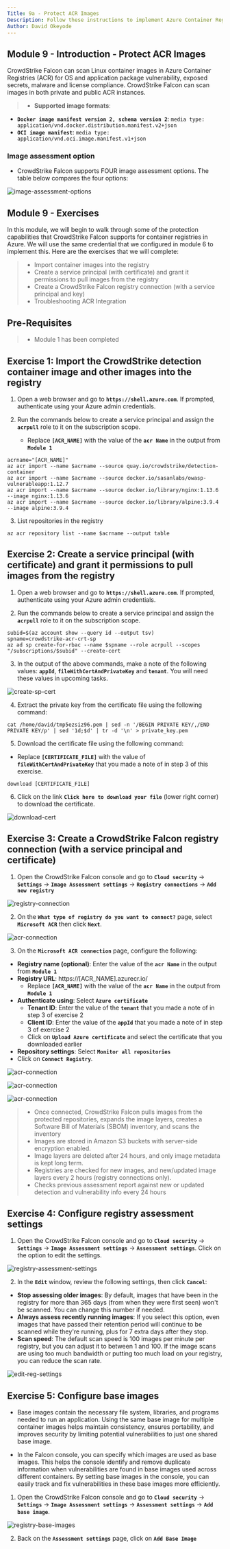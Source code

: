```yaml
---
Title: 9a - Protect ACR Images
Description: Follow these instructions to implement Azure Container Registry (ACR)scanning using CrowdStrike Falcon
Author: David Okeyode
---
```


## Module 9 - Introduction - Protect ACR Images
CrowdStrike Falcon can scan Linux container images in Azure Container Registries (ACR) for OS and application package vulnerability, exposed secrets, malware and license compliance. CrowdStrike Falcon can scan images in both private and public ACR instances.

> * **Supported image formats**:
  * **`Docker image manifest version 2, schema version 2`**: `media type: application/vnd.docker.distribution.manifest.v2+json`
  * **`OCI image manifest`**: `media type: application/vnd.oci.image.manifest.v1+json`

### Image assessment option
* CrowdStrike Falcon supports FOUR image assessment options. The table below compares the four options:

![image-assessment-options](../images/2-image-assessment-comparison.png)

## Module 9 - Exercises
In this module, we will begin to walk through some of the protection capabilities that CrowdStrike Falcon supports for container registries in Azure. We will use the same credential that we configured in module 6 to implement this. Here are the exercises that we will complete:

> * Import container images into the registry
> * Create a service principal (with certificate) and grant it permissions to pull images from the registry
> * Create a CrowdStrike Falcon registry connection (with a service principal and key)
> * Troubleshooting ACR Integration

## Pre-Requisites
> * Module 1 has been completed

## Exercise 1: Import the CrowdStrike detection container image and other images into the registry
1. Open a web browser and go to **`https://shell.azure.com`**. If prompted, authenticate using your Azure admin credentials.

2. Run the commands below to create a service principal and assign the **`acrpull`** role to it on the subscription scope.
    * Replace **`[ACR_NAME]`** with the value of the **`acr Name`** in the output from **`Module 1`**
```
acrname="[ACR_NAME]"
az acr import --name $acrname --source quay.io/crowdstrike/detection-container
az acr import --name $acrname --source docker.io/sasanlabs/owasp-vulnerableapp:1.12.7
az acr import --name $acrname --source docker.io/library/nginx:1.13.6 --image nginx:1.13.6
az acr import --name $acrname --source docker.io/library/alpine:3.9.4 --image alpine:3.9.4
```

3. List repositories in the registry
```
az acr repository list --name $acrname --output table
```

## Exercise 2: Create a service principal (with certificate) and grant it permissions to pull images from the registry

1. Open a web browser and go to **`https://shell.azure.com`**. If prompted, authenticate using your Azure admin credentials.

2. Run the commands below to create a service principal and assign the **`acrpull`** role to it on the subscription scope.
```
subid=$(az account show --query id --output tsv)
spname=crowdstrike-acr-crt-sp
az ad sp create-for-rbac --name $spname --role acrpull --scopes "/subscriptions/$subid" --create-cert
```

3. In the output of the above commands, make a note of the following values: **`appId`**, **`fileWithCertAndPrivateKey`** and **`tenant`**. You will need these values in upcoming tasks.

![create-sp-cert](../images/2-create-sp-cert.png)

4. Extract the private key from the certificate file using the following command:
```
cat /home/david/tmp5ezsiz96.pem | sed -n '/BEGIN PRIVATE KEY/,/END PRIVATE KEY/p' | sed '1d;$d' | tr -d '\n' > private_key.pem
```

5. Download the certificate file using the following command:
  * Replace **`[CERTIFICATE_FILE]`** with the value of **`fileWithCertAndPrivateKey`** that you made a note of in step 3 of this exercise.

```
download [CERTIFICATE_FILE]
```

6. Click on the link **`Click here to download your file`** (lower right corner) to download the certificate.

![download-cert](../images/2-download-cert.png)


## Exercise 3: Create a CrowdStrike Falcon registry connection (with a service principal and certificate)

1. Open the CrowdStrike Falcon console and go to **`Cloud security`** → **`Settings`** → **`Image Assessment settings`** → **`Registry connections`** → **`Add new registry`**

![registry-connection](../images/2-registry-connection.png)

2. On the **`What type of registry do you want to connect?`** page, select **`Microsoft ACR`** then click **`Next`**.

![acr-connection](../images/2-add-acr-connection.png)

3. On the **`Microsoft ACR connection`** page, configure the following:
* **Registry name (optional)**: Enter the value of the **`acr Name`** in the output from **`Module 1`**
* **Registry URL**: https://[ACR_NAME].azurecr.io/
    * Replace **`[ACR_NAME]`** with the value of the **`acr Name`** in the output from **`Module 1`**
* **Authenticate using**: Select **`Azure certificate`**
    * **Tenant ID**: Enter the value of the **`tenant`** that you made a note of in step 3 of exercise 2
    * **Client ID**: Enter the value of the **`appId`** that you made a note of in step 3 of exercise 2
    * Click on **`Upload Azure certificate`** and select the certificate that you downloaded earlier
* **Repository settings**: Select **`Monitor all repositories`**
* Click on **`Connect Registry`**.

![acr-connection](../images/2-acr-connection-a.png)

![acr-connection](../images/2-acr-connection-b.png)

![acr-connection](../images/2-acr-connection-c.png)


> * Once connected, CrowdStrike Falcon pulls images from the protected repositories, expands the image layers, creates a Software Bill of Materials (SBOM) inventory, and scans the inventory
> * Images are stored in Amazon S3 buckets with server-side encryption enabled. 
> * Image layers are deleted after 24 hours, and only image metadata is kept long term.
> * Registries are checked for new images, and new/updated image layers every 2 hours (registry connections only).
> * Checks previous assessment report against new or updated detection and vulnerability info every 24 hours

## Exercise 4: Configure registry assessment settings

1. Open the CrowdStrike Falcon console and go to **`Cloud security`** → **`Settings`** → **`Image Assessment settings`** → **`Assessment settings`**. Click on the option to edit the settings.

![registry-assessment-settings](../images/2-registry-assessment-settings.png)

2. In the **`Edit`** window, review the following settings, then click **`Cancel`**:
* **Stop assessing older images**: By default, images that have been in the registry for more than 365 days (from when they were first seen) won't be scanned. You can change this number if needed.
* **Always assess recently running images**: If you select this option, even images that have passed their retention period will continue to be scanned while they're running, plus for 7 extra days after they stop.
* **Scan speed**: The default scan speed is 100 images per minute per registry, but you can adjust it to between 1 and 100. If the image scans are using too much bandwidth or putting too much load on your registry, you can reduce the scan rate.

![edit-reg-settings](../images/2-edit-reg-settings.png)


## Exercise 5: Configure base images
* Base images contain the necessary file system, libraries, and programs needed to run an application. Using the same base image for multiple container images helps maintain consistency, ensures portability, and improves security by limiting potential vulnerabilities to just one shared base image.

* In the Falcon console, you can specify which images are used as base images. This helps the console identify and remove duplicate information when vulnerabilities are found in base images used across different containers. By setting base images in the console, you can easily track and fix vulnerabilities in these base images more efficiently.

1. Open the CrowdStrike Falcon console and go to **`Cloud security`** → **`Settings`** → **`Image Assessment settings`** → **`Assessment settings`** → **`Add base image`**.

![registry-base-images](../images/2-base-image.png)

2. Back on the **`Assessment settings`** page, click on **`Add Base Image`**

